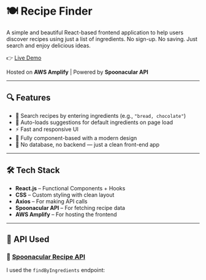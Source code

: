 # 🍽️ Recipe Finder

A simple and beautiful React-based frontend application to help users discover recipes using just a list of ingredients. No sign-up. No saving. Just search and enjoy delicious ideas.

👉 [Live Demo](https://main.d28hd7w5a37fep.amplifyapp.com/)

Hosted on **AWS Amplify** | Powered by **Spoonacular API**

---

## 🔍 Features

- 🔎 Search recipes by entering ingredients (e.g., `"bread, chocolate"`)
- 🧠 Auto-loads suggestions for default ingredients on page load
- ⚡ Fast and responsive UI
- 💅 Fully component-based with a modern design
- 🧼 No database, no backend — just a clean front-end app

---

## 🛠️ Tech Stack

- **React.js** – Functional Components + Hooks
- **CSS** – Custom styling with clean layout
- **Axios** – For making API calls
- **Spoonacular API** – For fetching recipe data
- **AWS Amplify** – For hosting the frontend

---

## 🍳 API Used

### 🥄 [Spoonacular Recipe API](https://spoonacular.com/food-api)

I used the `findByIngredients` endpoint:
